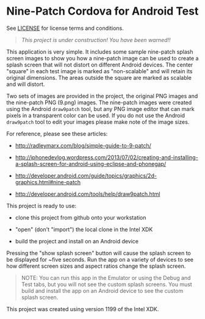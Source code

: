 # Nine-Patch Cordova for Android Test

See [LICENSE][] for license terms and conditions.

> *This project is under construction! You have been warned!!*

This application is very simple. It includes some sample nine-patch
splash screen images to show you how a nine-patch image can be used to
create a splash screen that will not distort on different Android
devices. The center "square" in each test image is marked as
"non-scalable" and will retain its original dimensions. The areas
outside the square are marked as scalable and will distort.

Two sets of images are provided in the project, the original PNG images
and the nine-patch PNG (9.png) images. The nine-patch images were
created using the Android `draw9patch` tool, but any PNG image editor
that can mark pixels in a transparent color can be used. If you do not
use the Android `draw9patch` tool to edit your images please make note
of the image sizes.

For reference, please see these articles:

-   <http://radleymarx.com/blog/simple-guide-to-9-patch/>

-   <http://iphonedevlog.wordpress.com/2013/07/02/creating-and-installing-a-splash-screen-for-android-using-eclipse-and-phonegap/>

-   <http://developer.android.com/guide/topics/graphics/2d-graphics.html#nine-patch>

-   <http://developer.android.com/tools/help/draw9patch.html>

This project is ready to use:

-   clone this project from github onto your workstation

-   "open" (don't "import") the local clone in the Intel XDK

-   build the project and install on an Android device

Pressing the "show splash screen" button will cause the splash screen to
be displayed for \~five seconds. Run the app on a variety of devices to
see how different screen sizes and aspect ratios change the splash
screen.

> NOTE: You can run this app in the Emulator or using the Debug and Test
> tabs, but you will not see the custom splash screens. You must build
> and install the app on an Android device to see the custom splash
> screen.

This project was created using version 1199 of the Intel XDK.

  [LICENSE]: LICENSE
